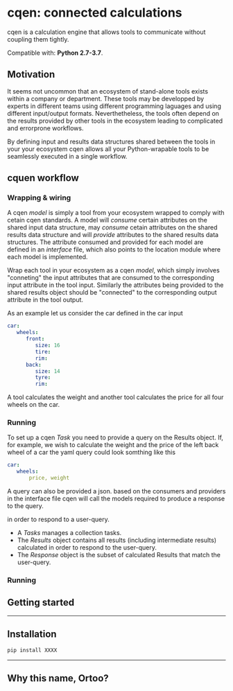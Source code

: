 ﻿# cqen: connected calculations  

cqen is a calculation engine that allows tools to communicate without coupling them tightly.

Compatible with: __Python 2.7-3.7__.

## Motivation
It seems not uncommon that an ecosystem of stand-alone tools exists within a company or department. These tools may be developped by experts in different teams using different programming laguages and using different input/output formats. Neverthetheless, the tools often depend on the results provided by other tools in the ecosystem leading to complicated and errorprone workflows.

By defining input and results data structures shared between the tools in your your ecosystem cqen allows all your Python-wrapable tools to be seamlessly executed in a single workflow.

## cquen workflow

### Wrapping & wiring
A cqen _model_ is simply a tool from your ecosystem wrapped to comply with cetain cqen standards. A model will _consume_ certain attributes on the shared input data structure, may _consume_ cetain attributes on the shared results data structure and will _provide_ attributes to the shared results data structures. The attribute consumed and provided for each model are defined in an _interface_ file, which also points to the location module where each model is implemented.

Wrap each tool in your ecosystem as a cqen _model_, which simply involves "conneting" the input attributes that are consumed to the corresponding input attribute in the tool input. Similarly the attributes being provided to the shared results object should be "connected" to the corresponding output attribute in the tool output.

As an example let us consider the car defined in the car input 
```yml
car:
   wheels:
      front:
         size: 16
         tire:
         rim:
      back:
         size: 14
         tyre: 
         rim:
```

A tool calculates the weight and another tool calculates the price for all four wheels on the car.

### Running
To set up a cqen _Task_ you need to provide a query on the Results object. If, for example, we wish to calculate the weight and the price of the left back wheel of a car the yaml query could look somthing like this

```yml
car:
   wheels:
       price, weight
```

A query can also be provided a json. based on the consumers and providers in the interface file cqen will call the models required to produce a response to the query. 



in order to respond to a user-query. 
- A _Tasks_ manages a collection tasks.
- The _Results_ object contains all results (including intermediate results) calculated in order to respond to the user-query.
- The _Response_ object is the subset of calculated Results that match the user-query.

### Running


## Getting started



------------------


## Installation

```sh
pip install XXXX
```

------------------
## Why this name, Ortoo?



